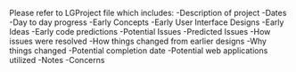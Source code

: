 Please refer to LGProject file which includes:
-Description of project
-Dates
-Day to day progress
-Early Concepts
-Early User Interface Designs 
-Early Ideas
-Early code predictions
-Potential Issues
-Predicted Issues 
-How issues were resolved
-How things changed from earlier designs
-Why things changed
-Potential completion date
-Potential web applications utilized
-Notes
-Concerns
